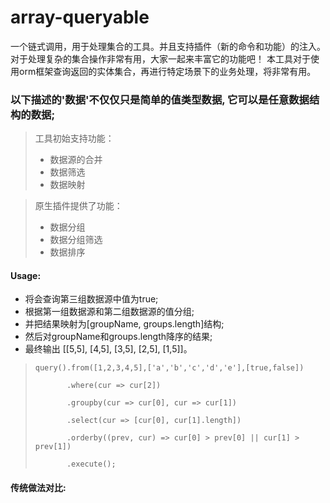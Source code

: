 # array-queryable #
  一个链式调用，用于处理集合的工具。并且支持插件（新的命令和功能）的注入。对于处理复杂的集合操作非常有用，大家一起来丰富它的功能吧！
本工具对于使用orm框架查询返回的实体集合，再进行特定场景下的业务处理，将非常有用。


### 以下描述的'数据'不仅仅只是简单的值类型数据, 它可以是任意数据结构的数据; ###

   

> 工具初始支持功能：
>
> + 数据源的合并
> + 数据筛选
> + 数据映射
 
> 原生插件提供了功能：
>
> + 数据分组 
> + 数据分组筛选 
> + 数据排序


#### Usage: ####
  
 + 将会查询第三组数据源中值为true;
 + 根据第一组数据源和第二组数据源的值分组;
 + 并把结果映射为[groupName, groups.length]结构;
 + 然后对groupName和groups.length降序的结果;
 + 最终输出 [[5,5], [4,5], [3,5], [2,5], [1,5]]。
 
 >     query().from([1,2,3,4,5],['a','b','c','d','e'],[true,false])
 >
 >            .where(cur => cur[2])
 >
 >            .groupby(cur => cur[0], cur => cur[1])
 >
 >            .select(cur => [cur[0], cur[1].length])
 >
 >            .orderby((prev, cur) => cur[0] > prev[0] || cur[1] > prev[1])
 >
 >            .execute();
          

#### 传统做法对比: ####


